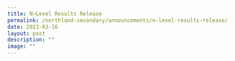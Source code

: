 ```yaml
---
title: N–Level Results Release
permalink: /northland-secondary/announcements/n-level-results-release/
date: 2023-03-16
layout: post
description: ""
image: ""
---
```

